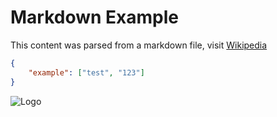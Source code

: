 # Markdown Example

This content was parsed from a markdown file, visit
[Wikipedia](https://wikipedia.org)

```json
{
    "example": ["test", "123"]
}
```

![Logo](http://www.roeder-landscape-design.uk/images/img_0696-crop-u48884.jpg?crc=90647432)